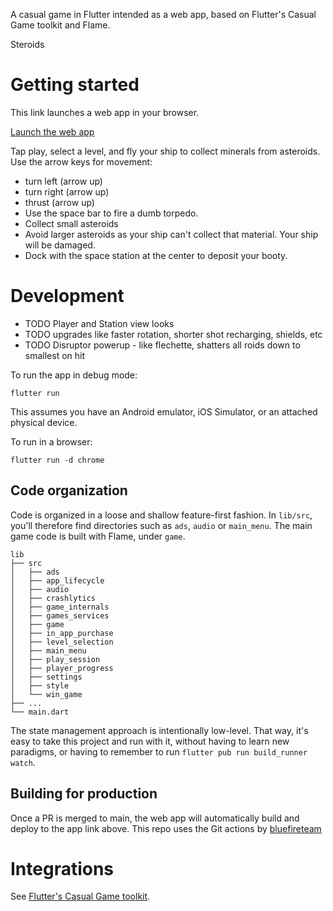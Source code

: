 A casual game in Flutter intended as a web app, based on Flutter's Casual Game toolkit and Flame.

Steroids

# Getting started

This link launches a web app in your browser.

[Launch the web app](https://cybaker.github.io/Steroids/)

Tap play, select a level, and fly your ship to collect minerals from asteroids.
Use the arrow keys for movement: 
- turn left (arrow up)
- turn right (arrow up)
- thrust (arrow up)
- Use the space bar to fire a dumb torpedo.
- Collect small asteroids
- Avoid larger asteroids as your ship can't collect that material. Your ship will be damaged.
- Dock with the space station at the center to deposit your booty.

# Development

- TODO Player and Station view looks
- TODO upgrades like faster rotation, shorter shot recharging, shields, etc
- TODO Disruptor powerup - like flechette, shatters all roids down to smallest on hit

To run the app in debug mode:

    flutter run

This assumes you have an Android emulator, iOS Simulator, or an attached physical device.

To run in a browser:

    flutter run -d chrome

## Code organization

Code is organized in a loose and shallow feature-first fashion.
In `lib/src`, you'll therefore find directories such as `ads`, `audio`
or `main_menu`. The main game code is built with Flame, under `game`.

```
lib
├── src
│   ├── ads
│   ├── app_lifecycle
│   ├── audio
│   ├── crashlytics
│   ├── game_internals
│   ├── games_services
│   ├── game
│   ├── in_app_purchase
│   ├── level_selection
│   ├── main_menu
│   ├── play_session
│   ├── player_progress
│   ├── settings
│   ├── style
│   └── win_game
├── ...
└── main.dart
```

The state management approach is intentionally low-level. That way, it's easy to
take this project and run with it, without having to learn new paradigms, or having
to remember to run `flutter pub run build_runner watch`.

## Building for production

Once a PR is merged to main, the web app will automatically build and deploy to the app link above.
This repo uses the Git actions by [bluefireteam](https://github.com/bluefireteam/flutter-gh-pages)

# Integrations

See [Flutter's Casual Game toolkit](https://docs.flutter.dev/resources/games-toolkit). 
